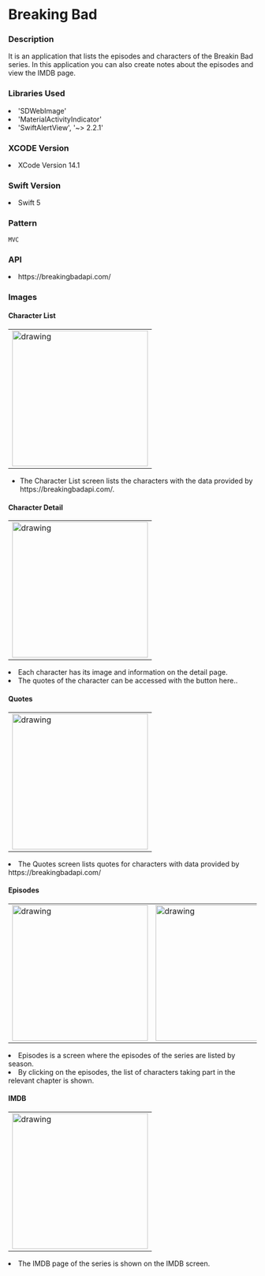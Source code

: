 # Breaking Bad

### Description

It is an application that lists the episodes and characters of the Breakin Bad series. In this application you can also create notes about the episodes and view the IMDB page.

### Libraries Used

<li>'SDWebImage'</li>
<li>'MaterialActivityIndicator'</li>
<li>'SwiftAlertView', '~> 2.2.1'</li>

### XCODE Version
<li>XCode Version 14.1</li>

### Swift Version
<li>Swift 5 </li>

### Pattern

    MVC
    
### API
<li>https://breakingbadapi.com/</li>

### Images

  #### Character List
<div align="center">
<table>
<tr>
<td><img src="screenshots/2.png" alt="drawing" width="275"/></td>  
</td>  
</tr>
</table>
</div>
<ul>
<li>The Character List screen lists the characters with the data provided by https://breakingbadapi.com/. </li>
</ul>

#### Character Detail

<div align="center">
<table>
<tr>
<td><img src="screenshots/3.png" alt="drawing" width="275"/></td>  
</td>  
</tr>
</table>
</div>
    <li>Each character has its image and information on the detail page.</li>
    <li>The quotes of the character can be accessed with the button here..</li>
    

#### Quotes

<div align="center">
<table>
<tr>
<td><img src="screenshots/4.png" alt="drawing" width="275"/></td>  
</td>  
</tr>
</table>
</div>
    <li>The Quotes screen lists quotes for characters with data provided by https://breakingbadapi.com/ </li>
   
#### Episodes

<div align="center">
<table>
<tr>
<td><img src="screenshots/5.png" alt="drawing" width="275"/></td>  
<td><img src="screenshots/6.png" alt="drawing" width="275"/></td>  
</td>  
</tr>
</table>
</div>
    <li>Episodes is a screen where the episodes of the series are listed by season.</li>
    <li>By clicking on the episodes, the list of characters taking part in the relevant chapter is shown. </li>

#### IMDB

<div align="center">
<table>
<tr>
<td><img src="screenshots/7.png" alt="drawing" width="275"/></td>  
</td>  
</tr>
</table>
</div>
    <li>The IMDB page of the series is shown on the IMDB screen.</li>





